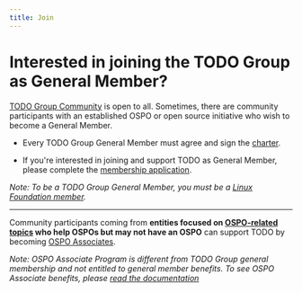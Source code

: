 ```yaml
---
title: Join
---
```


# Interested in joining the TODO Group as General Member?

[TODO Group Community](https://todogroup.org/community/) is open to all. Sometimes, there are community participants with an established OSPO or open source initiative who wish to become a General Member.

* Every TODO Group General Member must agree and sign the [charter](https://github.com/todogroup/charter).

* If you're interested in joining and support TODO as General Member, please complete the [membership application](https://enrollment.lfx.linuxfoundation.org/?project=todogroup).

*Note: To be a TODO Group General Member, you must be a [Linux Foundation member](https://www.linuxfoundation.org/members/join).*

***


Community participants coming from **entities focused on [OSPO-related topics](https://ospomindmap.todogroup.org/) who help OSPOs but may not have an OSPO** can support TODO by becoming [OSPO Associates](/associates).

*Note: OSPO Associate Program is different from TODO Group general membership and not entitled to general member benefits. To see OSPO Associate benefits, please [read the documentation](https://github.com/todogroup/governance/blob/main/OSPO-Associate-Program.md)*



